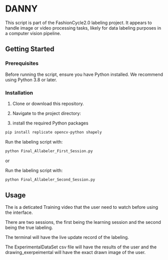 # DANNY

This script is part of the FashionCycle2.0 labeling project. It appears to handle image or video processing tasks, likely for data labeling purposes in a computer vision pipeline.

## Getting Started

### Prerequisites

Before running the script, ensure you have Python installed. We recommend using Python 3.8 or later.

### Installation

1. Clone or download this repository.

2. Navigate to the project directory:

3. install the required Python packages

```bash
pip install replicate opencv-python shapely
```

Run the labeling script with:
```bash
python Final_Allabeler_First_Session.py
```

or 

Run the labeling script with:
```bash
python Final_Allabeler_Second_Session.py
```

## Usage
The is a deticated Training video that the user need to watch before using the interface.

There are two sessions, the first being the learning session and the second being the true labeling.

The terminal will have the live update record of the labeling.

The ExperimentalDataSet csv file will have the results of the user and the drawing_exerpeimental will have the exact drawn image of the user.